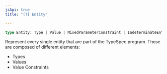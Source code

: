 ```yaml
---
jsApi: true
title: "[T] Entity"

---
```

```ts
type Entity: Type | Value | MixedParameterConstraint | IndeterminateEntity;
```

Represent every single entity that are part of the TypeSpec program. Those are composed of different elements:
- Types
- Values
- Value Constraints
